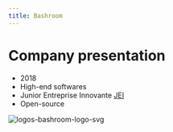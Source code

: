```yaml
---
title: Bashroom
---
```

# Company presentation

- 2018
- High-end softwares
- Junior Entreprise Innovante [JEI](https://entreprendre.service-public.fr/vosdroits/F31188)
- Open-source

![logos-bashroom-logo-svg](/logos/bashroom-logo.svg)
